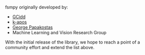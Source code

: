 fsmpy originally developed by:
- [GCidd](https://github.com/GCidd)
- [k-apos](https://github.com/k-apos)
- [George Papakostas](https://gpapakostas.net/)
- Machine Learning and Vision Research Group

With the initial release of the library, we hope to reach a point of a community effort and extend the list above.
